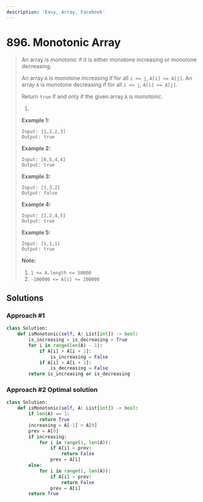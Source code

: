 ```yaml
---
description: 'Easy, Array, Facebook'
---
```


# 896. Monotonic Array

> An array is _monotonic_ if it is either monotone increasing or monotone decreasing.
>
> An array `A` is monotone increasing if for all `i <= j`, `A[i] <= A[j]`.  An array `A` is monotone decreasing if for all `i <= j`, `A[i] >= A[j]`.
>
> Return `true` if and only if the given array `A` is monotonic.
>
> 1. 
> **Example 1:**
>
> ```text
> Input: [1,2,2,3]
> Output: true
> ```
>
> **Example 2:**
>
> ```text
> Input: [6,5,4,4]
> Output: true
> ```
>
> **Example 3:**
>
> ```text
> Input: [1,3,2]
> Output: false
> ```
>
> **Example 4:**
>
> ```text
> Input: [1,2,4,5]
> Output: true
> ```
>
> **Example 5:**
>
> ```text
> Input: [1,1,1]
> Output: true
> ```
>
> **Note:**
>
> 1. `1 <= A.length <= 50000`
> 2. `-100000 <= A[i] <= 100000`

## Solutions

### Approach \#1

```python
class Solution:
    def isMonotonic(self, A: List[int]) -> bool:
        is_increasing = is_decreasing = True
        for i in range(len(A) - 1):
            if A[i] > A[i + 1]:
                is_increasing = False
            if A[i] < A[i + 1]:
                is_decreasing = False
        return is_increasing or is_decreasing
```

### Approach \#2 Optimal solution

```python
class Solution:
    def isMonotonic(self, A: List[int]) -> bool:
        if len(A) == 1:
            return True
        increasing = A[-1] > A[0]
        prev = A[0]
        if increasing:
            for i in range(1, len(A)):
                if A[i] < prev:
                    return False
                prev = A[i]
        else:
            for i in range(1, len(A)):
                if A[i] > prev:
                    return False
                prev = A[i]
        return True
```

